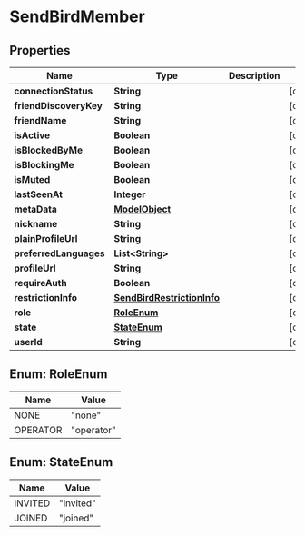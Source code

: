 

# SendBirdMember


## Properties

Name | Type | Description | Notes
------------ | ------------- | ------------- | -------------
**connectionStatus** | **String** |  |  [optional]
**friendDiscoveryKey** | **String** |  |  [optional]
**friendName** | **String** |  |  [optional]
**isActive** | **Boolean** |  |  [optional]
**isBlockedByMe** | **Boolean** |  |  [optional]
**isBlockingMe** | **Boolean** |  |  [optional]
**isMuted** | **Boolean** |  |  [optional]
**lastSeenAt** | **Integer** |  |  [optional]
**metaData** | [**ModelObject**](ModelObject.md) |  |  [optional]
**nickname** | **String** |  |  [optional]
**plainProfileUrl** | **String** |  |  [optional]
**preferredLanguages** | **List&lt;String&gt;** |  |  [optional]
**profileUrl** | **String** |  |  [optional]
**requireAuth** | **Boolean** |  |  [optional]
**restrictionInfo** | [**SendBirdRestrictionInfo**](SendBirdRestrictionInfo.md) |  |  [optional]
**role** | [**RoleEnum**](#RoleEnum) |  |  [optional]
**state** | [**StateEnum**](#StateEnum) |  |  [optional]
**userId** | **String** |  |  [optional]



## Enum: RoleEnum

Name | Value
---- | -----
NONE | &quot;none&quot;
OPERATOR | &quot;operator&quot;



## Enum: StateEnum

Name | Value
---- | -----
INVITED | &quot;invited&quot;
JOINED | &quot;joined&quot;




